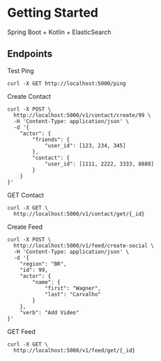 # Getting Started
Spring Boot + Kotlin + ElasticSearch

## Endpoints
Test Ping 
```
curl -X GET http://localhost:5000/ping
```

Create Contact
```
curl -X POST \
  http://localhost:5000/v1/contact/create/99 \
  -H 'Content-Type: application/json' \
  -d '{
    "actor": {
        "friends": {
            "user_id": [123, 234, 345]
        },
        "contact": {
            "user_id": [1111, 2222, 3333, 8888]
        }
    }
}'
```

GET Contact
```
curl -X GET \
  http://localhost:5000/v1/contact/get/{_id}
```

Create Feed
```
curl -X POST \
  http://localhost:5000/v1/feed/create-social \
  -H 'Content-Type: application/json' \
  -d '{
    "region": "BR",
    "id": 99,
    "actor": {
        "name": {
            "first": "Wagner",
            "last": "Carvalho"
        }
    },
    "verb": "Add Video"
}'
```

GET Feed
```
curl -X GET \
  http://localhost:5000/v1/feed/get/{_id}
```





